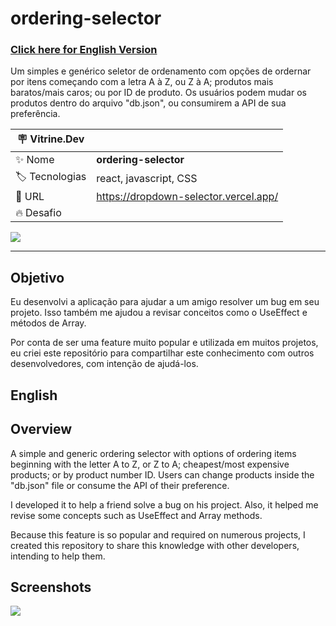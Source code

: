 # ordering-selector

### [Click here for English Version](#English)

Um simples e genérico seletor de ordenamento com opções de ordernar por itens começando com a letra A à Z, ou Z à A; produtos mais baratos/mais caros; ou por ID de produto. Os usuários podem mudar os produtos dentro do arquivo "db.json", ou consumirem a API de sua preferência.

| :placard: Vitrine.Dev |     |
| -------------  | --- |
| :sparkles: Nome        | **ordering-selector**
| :label: Tecnologias | react, javascript, CSS
| :rocket: URL         | https://dropdown-selector.vercel.app/
| :fire: Desafio     | 

![](https://i.imgur.com/SDzMtft.png#vitrinedev)

---

## Objetivo

Eu desenvolvi a aplicação para ajudar a um amigo resolver um bug em seu projeto. Isso também me ajudou a revisar conceitos como o UseEffect e métodos de Array.

Por conta de ser uma feature muito popular e utilizada em muitos projetos, eu criei este repositório para compartilhar este conhecimento com outros desenvolvedores, com intenção de ajudá-los.

## English

## Overview

A simple and generic ordering selector with options of ordering items beginning with the letter A to Z, or Z to A; cheapest/most expensive products; or by product number ID. Users can change products inside the "db.json" file or consume the API of their preference.

I developed it to help a friend solve a bug on his project. Also, it helped me revise some concepts such as UseEffect and Array methods.

Because this feature is so popular and required on numerous projects, I created this repository to share this knowledge with other developers, intending to help them.

## Screenshots

![](https://github.com/artenlf/ordering-selector/blob/main/public/screenshot-01.png)
